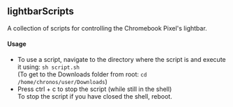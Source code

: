 ## lightbarScripts
A collection of scripts for controlling the Chromebook Pixel's lightbar.
#### Usage
* To use a script, navigate to the directory where the script is and execute it using: `sh script.sh`  
  (To get to the Downloads folder from root: `cd /home/chronos/user/Downloads`)
* Press ctrl + c to stop the script (while still in the shell)  
  To stop the script if you have closed the shell, reboot.

